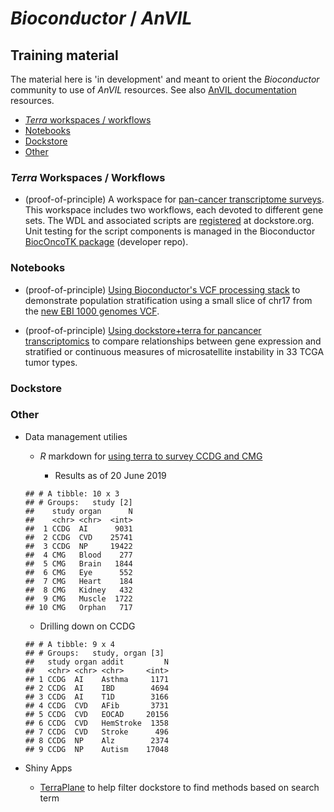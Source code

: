 # _Bioconductor_ / _AnVIL_

## Training material

The material here is 'in development' and meant to orient the
_Bioconductor_ community to use of _AnVIL_ resources. See also [AnVIL
documentation][AnVIL-docs] resources.

[AnVIL-docs]: https://support.terra.bio/hc/en-us

- [_Terra_ workspaces / workflows](#workspaces)
- [Notebooks](#notebooks) 
- [Dockstore](#dockstore)
- [Other](#other)

<a name="workspaces"></a>
### _Terra_ Workspaces / Workflows

- (proof-of-principle) A workspace for [pan-cancer transcriptome
  surveys][pancanlink].  This workspace includes two workflows, each
  devoted to different gene sets.  The WDL and associated scripts are
  [registered][dockstorelink] at dockstore.org.  Unit testing for the
  script components is managed in the Bioconductor [BiocOncoTK
  package][vjconcohub] (developer repo).

[pancanlink]: https://app.terra.bio/#workspaces/landmarkanvil2/pancan_tx_public
[dockstorelink]: https://dockstore.org/workflows/github.com/vjcitn/BiocOncoTK/msireg1:master?tab=info
[vjconcohub]: https://github.com/vjcitn/BiocOncoTK/blob/master/tests/testthat/test_dockstore_scripts.R


<a name="notebooks"></a>
### Notebooks

- (proof-of-principle) [Using Bioconductor's VCF processing stack][vcf stack]
  to demonstrate population stratification using a small slice of
  chr17 from the [new EBI 1000 genomes VCF][1kvcf].

- (proof-of-principle) [Using dockstore+terra for pancancer
  transcriptomics][pancantx] to compare relationships between gene
  expression and stratified or continuous measures of microsatellite
  instability in 33 TCGA tumor types.

[vcf stack]: https://nbviewer.jupyter.org/github/vjcitn/terravar/blob/master/Tiny%20population%20stratification%20display.ipynb
[1kvcf]: http://ftp.1000genomes.ebi.ac.uk/vol1/ftp/data_collections/1000_genomes_project/release/20190312_biallelic_SNV_and_INDEL/20190312_biallelic_SNV_and_INDEL_README.txt
[pancantx]: https://nbviewer.jupyter.org/github/vjcitn/terravar/blob/master/trimmedMondaySep16.ipynb

<a name="dockstore"></a>
### Dockstore

<a name="other"></a>
### Other

- Data management utilies

  - _R_ markdown for [using terra to survey CCDG and
    CMG](training/basicData.Rmd)
	
	- Results as of 20 June 2019
  ```
  ## # A tibble: 10 x 3
  ## # Groups:   study [2]
  ##    study organ      N
  ##    <chr> <chr>  <int>
  ##  1 CCDG  AI      9031
  ##  2 CCDG  CVD    25741
  ##  3 CCDG  NP     19422
  ##  4 CMG   Blood    277
  ##  5 CMG   Brain   1844
  ##  6 CMG   Eye      552
  ##  7 CMG   Heart    184
  ##  8 CMG   Kidney   432
  ##  9 CMG   Muscle  1722
  ## 10 CMG   Orphan   717
  ```

	- Drilling down on CCDG
  ```
  ## # A tibble: 9 x 4
  ## # Groups:   study, organ [3]
  ##   study organ addit         N
  ##   <chr> <chr> <chr>     <int>
  ## 1 CCDG  AI    Asthma     1171
  ## 2 CCDG  AI    IBD        4694
  ## 3 CCDG  AI    T1D        3166
  ## 4 CCDG  CVD   AFib       3731
  ## 5 CCDG  CVD   EOCAD     20156
  ## 6 CCDG  CVD   HemStroke  1358
  ## 7 CCDG  CVD   Stroke      496
  ## 8 CCDG  NP    Alz        2374
  ## 9 CCDG  NP    Autism    17048
  ```
- Shiny Apps

  - [TerraPlane][] to help filter dockstore to find methods based on search term

[TerraPlane]: https://github.com/shwetagopaul92/TerraPlane
